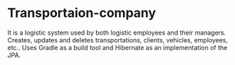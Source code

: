# Transportaion-company
It is a logistic system used by both logistic employees and their managers. Creates, updates and deletes transportations, clients, vehicles, employees, etc..
Uses Gradle as a build tool and Hibernate as an implementation of the JPA.

